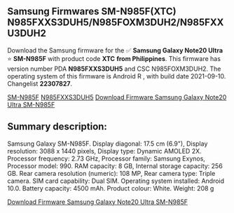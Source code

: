 <h2>Samsung Firmwares SM-N985F(XTC) N985FXXS3DUH5/N985FOXM3DUH2/N985FXXU3DUH2</h2>
Download the Samsung firmware for the ✅ <strong>Samsung Galaxy Note20 Ultra </strong> ⭐ <strong>SM-N985F</strong> with product code <strong>XTC</strong> <strong> from Philippines</strong>. This firmware has version number PDA <strong>N985FXXS3DUH5</strong> and CSC N985FOXM3DUH2. The operating system of this firmware is Android R , with build date 2021-09-10. Changelist <strong>22307827</strong>.


[SM-N985F](https://samfirm.shop/samsung/model/SM-N985F)
[N985FXXS3DUH5](https://samfirm.shop/samsung/pda/N985FXXS3DUH5)
[Download Firmware Samsung Galaxy Note20 Ultra SM-N985F](https://samfirm.shop/samsung/firmware/454670)
<h2>Summary description:</h2>
<p>Samsung Galaxy SM-N985F. Display diagonal: 17.5 cm (6.9"), Display resolution: 3088 x 1440 pixels, Display type: Dynamic AMOLED 2X. Processor frequency: 2.73 GHz, Processor family: Samsung Exynos, Processor model: 990. RAM capacity: 8 GB, Internal storage capacity: 256 GB. Rear camera resolution (numeric): 108 MP, Rear camera type: Triple camera. SIM card capability: Dual SIM. Operating system installed: Android 10.0. Battery capacity: 4500 mAh. Product colour: White. Weight: 208 g</p>


[Download Firmware Samsung Galaxy Note20 Ultra SM-N985F](https://samfirm.shop/samsung/firmware/454670)

